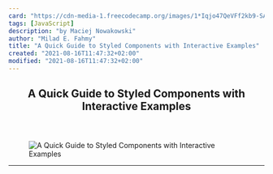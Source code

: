 ```yaml
---
card: "https://cdn-media-1.freecodecamp.org/images/1*Iqjo47QeVFf2kb9-SAxh8Q.jpeg"
tags: [JavaScript]
description: "by Maciej Nowakowski"
author: "Milad E. Fahmy"
title: "A Quick Guide to Styled Components with Interactive Examples"
created: "2021-08-16T11:47:32+02:00"
modified: "2021-08-16T11:47:32+02:00"
---
```

<div class="site-wrapper">
<main id="site-main" class="site-main outer">
<div class="inner">
<article class="post-full post tag-javascript tag-web-development tag-programming tag-css tag-technology ">
<header class="post-full-header">
<h1 class="post-full-title">A Quick Guide to Styled Components with Interactive Examples</h1>
</header>
<figure class="post-full-image">
<picture>
<source media="(max-width: 700px)" sizes="1px" srcset="data:image/gif;base64,R0lGODlhAQABAIAAAAAAAP///yH5BAEAAAAALAAAAAABAAEAAAIBRAA7 1w">
<source media="(min-width: 701px)" sizes="(max-width: 800px) 400px,
(max-width: 1170px) 700px,
1400px" srcset="https://cdn-media-1.freecodecamp.org/images/1*Iqjo47QeVFf2kb9-SAxh8Q.jpeg 300w,
https://cdn-media-1.freecodecamp.org/images/1*Iqjo47QeVFf2kb9-SAxh8Q.jpeg 600w,
https://cdn-media-1.freecodecamp.org/images/1*Iqjo47QeVFf2kb9-SAxh8Q.jpeg 1000w,
https://cdn-media-1.freecodecamp.org/images/1*Iqjo47QeVFf2kb9-SAxh8Q.jpeg 2000w">
<img onerror="this.style.display='none'" src="https://cdn-media-1.freecodecamp.org/images/1*Iqjo47QeVFf2kb9-SAxh8Q.jpeg" alt="A Quick Guide to Styled Components with Interactive Examples">
</picture>
</figure>
<section class="post-full-content">
<div class="post-content medium-migrated-article">
</div>
<hr>
</section>
</article>
</div>
</main>
</div>
<!-- Google Tag Manager (noscript) -->
<!-- End Google Tag Manager (noscript) -->
